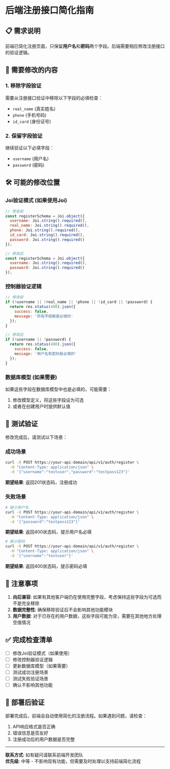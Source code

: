 # 后端注册接口简化指南

## 📋 需求说明

前端已简化注册页面，只保留**用户名**和**密码**两个字段。后端需要相应修改注册接口的验证逻辑。

## 🔧 需要修改的内容

### 1. 移除字段验证
需要从注册接口验证中移除以下字段的必填检查：
- `real_name` (真实姓名)
- `phone` (手机号码)  
- `id_card` (身份证号)

### 2. 保留字段验证
继续验证以下必填字段：
- `username` (用户名)
- `password` (密码)

## 🛠️ 可能的修改位置

### Joi验证模式 (如果使用Joi)
```javascript
// 修改前
const registerSchema = Joi.object({
  username: Joi.string().required(),
  real_name: Joi.string().required(),
  phone: Joi.string().required(),
  id_card: Joi.string().required(),
  password: Joi.string().required()
});

// 修改后
const registerSchema = Joi.object({
  username: Joi.string().required(),
  password: Joi.string().required()
});
```

### 控制器验证逻辑
```javascript
// 修改前
if (!username || !real_name || !phone || !id_card || !password) {
  return res.status(400).json({
    success: false,
    message: '所有字段都是必填的'
  });
}

// 修改后
if (!username || !password) {
  return res.status(400).json({
    success: false,
    message: '用户名和密码是必填的'
  });
}
```

### 数据库模型 (如果需要)
如果这些字段在数据库模型中也是必填的，可能需要：
1. 修改模型定义，将这些字段设为可选
2. 或者在创建用户时提供默认值

## 🧪 测试验证

修改完成后，请测试以下场景：

### 成功场景
```bash
curl -X POST https://your-api-domain/api/v1/auth/register \
  -H "Content-Type: application/json" \
  -d '{"username":"testuser","password":"testpass123"}'
```
**期望结果**: 返回201状态码，注册成功

### 失败场景
```bash
# 缺少用户名
curl -X POST https://your-api-domain/api/v1/auth/register \
  -H "Content-Type: application/json" \
  -d '{"password":"testpass123"}'
```
**期望结果**: 返回400状态码，提示用户名必填

```bash
# 缺少密码
curl -X POST https://your-api-domain/api/v1/auth/register \
  -H "Content-Type: application/json" \
  -d '{"username":"testuser"}'
```
**期望结果**: 返回400状态码，提示密码必填

## 📝 注意事项

1. **向后兼容**: 如果有其他客户端仍在使用完整字段，考虑保持这些字段为可选而不是完全移除
2. **数据完整性**: 确保移除验证后不会影响其他功能模块
3. **用户数据**: 对于已存在的用户数据，这些字段可能为空，需要在其他地方处理空值情况

## ✅ 完成检查清单

- [ ] 修改Joi验证模式（如果使用）
- [ ] 修改控制器验证逻辑
- [ ] 更新数据库模型（如果需要）
- [ ] 测试成功注册场景
- [ ] 测试失败验证场景
- [ ] 确认不影响其他功能

## 🚀 部署后验证

部署完成后，前端会自动使用简化的注册流程。如果遇到问题，请检查：
1. API响应格式是否正确
2. 错误信息是否友好
3. 注册成功后的用户数据是否完整

---

**联系方式**: 如有疑问请联系前端开发团队  
**优先级**: 中等 - 不影响现有功能，但需要及时处理以支持前端简化流程 